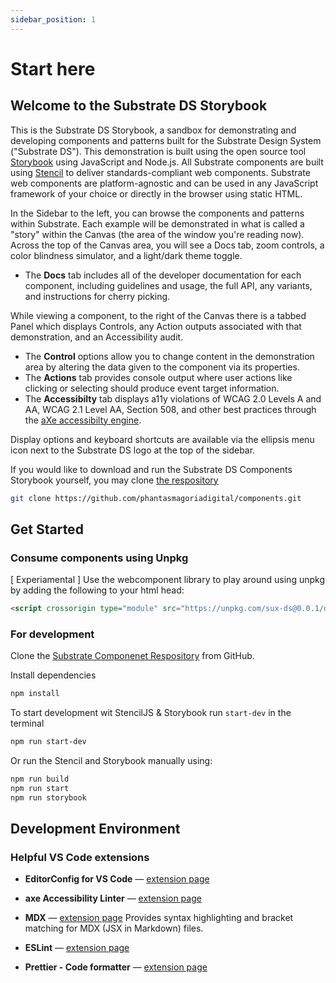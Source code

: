 ```yaml
---
sidebar_position: 1
---
```


# Start here

## Welcome to the Substrate DS Storybook

This is the Substrate DS Storybook, a sandbox for demonstrating and developing components and patterns built for
the Substrate Design System ("Substrate DS"). This demonstration is built using the open source tool
[Storybook](https://storybook.js.org/) using JavaScript and Node.js. All Substrate components are built
using <a href="https://stenciljs.com/docs/introduction" target="_blank">Stencil</a> to deliver standards-compliant web components.
Substrate web components are platform-agnostic and can be used in any JavaScript framework of your choice or directly in the browser
using static HTML.

In the Sidebar to the left, you can browse the components and patterns within Substrate. Each example will
be demonstrated in what is called a "story" within the Canvas (the area of the window you're
reading now). Across the top of the Canvas area, you will see a Docs tab, zoom controls, a color blindness
simulator, and a light/dark theme toggle.

- The **Docs** tab includes all of the developer documentation for each component, including guidelines and usage, the full API, any variants, and instructions for cherry picking.

While viewing a component, to the right of the Canvas there is a tabbed Panel which displays Controls,
any Action outputs associated with that demonstration, and an Accessibility audit.

- The **Control** options allow you to change content in the demonstration area by altering the data given to the component via its properties.
- The **Actions** tab provides console output where user actions like clicking or selecting should produce event target information.
- The **Accessibilty** tab displays a11y violations of WCAG 2.0 Levels A and AA, WCAG 2.1 Level AA, Section 508, and other best practices
  through the [aXe accessibilty engine](https://github.com/dequelabs/axe-core).

Display options and keyboard shortcuts are available via the ellipsis menu
icon next to the Substrate DS logo at the top of the sidebar.

If you would like to download and run the Substrate DS Components Storybook
yourself, you may clone [the respository](https://github.com/phantasmagoriadigital/components)

```sh
git clone https://github.com/phantasmagoriadigital/components.git
```

## Get Started

### Consume components using Unpkg

[ Experiamental ] Use the webcomponent library to play around using unpkg by adding the following to your html head:

```html
<script crossorigin type="module" src="https://unpkg.com/sux-ds@0.0.1/dist/substrate-ds/substrate-ds.esm.js"></script>
```

### For development

Clone the [Substrate Componenet Respository](https://github.com/phantasmagoriadigital/components) from GitHub.

Install dependencies

```bash
npm install
```

To start development wit StencilJS & Storybook run `start-dev` in the terminal

```bash
npm run start-dev
```

Or run the Stencil and Storybook manually using:

```bash
npm run build
npm run start
npm run storybook
```

## Development Environment

### Helpful VS Code extensions

- **EditorConfig for VS Code** — [extension page](https://marketplace.visualstudio.com/items?itemName=EditorConfig.EditorConfig)

- **axe Accessibility Linter** — [extension page](https://marketplace.visualstudio.com/items?itemName=deque-systems.vscode-axe-linter)

- **MDX** — [extension page](https://marketplace.visualstudio.com/items?itemName=silvenon.mdx)
  Provides syntax highlighting and bracket matching for MDX (JSX in Markdown) files.

- **ESLint** — [extension page](https://marketplace.visualstudio.com/items?itemName=dbaeumer.vscode-eslint)

- **Prettier - Code formatter** — [extension page](https://marketplace.visualstudio.com/items?itemName=esbenp.prettier-vscode)
